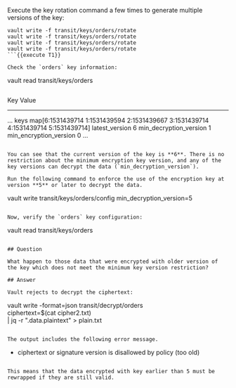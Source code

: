 Execute the key rotation command a few times to generate multiple versions of the key:

```
vault write -f transit/keys/orders/rotate
vault write -f transit/keys/orders/rotate
vault write -f transit/keys/orders/rotate
vault write -f transit/keys/orders/rotate
```{{execute T1}}

Check the `orders` key information:

```
vault read transit/keys/orders
```{{execute T1}}

```
Key                       Value
---                       -----
...
keys                      map[6:1531439714 1:1531439594 2:1531439667 3:1531439714 4:1531439714 5:1531439714]
latest_version            6
min_decryption_version    1
min_encryption_version    0
...
```

You can see that the current version of the key is **6**. There is no restriction about the minimum encryption key version, and any of the key versions can decrypt the data (`min_decryption_version`).

Run the following command to enforce the use of the encryption key at version **5** or later to decrypt the data.

```
vault write transit/keys/orders/config min_decryption_version=5
```{{execute T1}}

Now, verify the `orders` key configuration:

```
vault read transit/keys/orders
```{{execute T1}}

## Question

What happen to those data that were encrypted with older version of the key which does not meet the minimum key version restriction?

## Answer

Vault rejects to decrypt the ciphertext:

```
vault write -format=json transit/decrypt/orders \
      ciphertext=$(cat cipher2.txt) \
      | jq -r ".data.plaintext" > plain.txt
```{{execute T1}}

The output includes the following error message.

```
* ciphertext or signature version is disallowed by policy (too old)
```

This means that the data encrypted with key earlier than 5 must be rewrapped if they are still valid.
